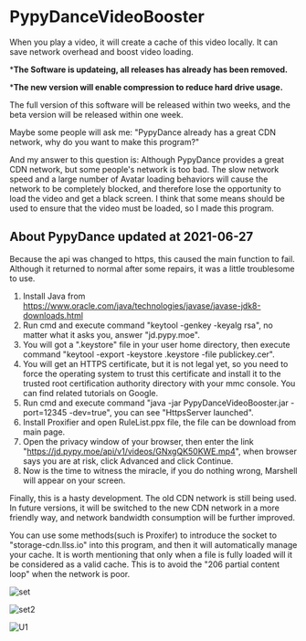 
# PypyDanceVideoBooster
When you play a video, it will create a cache of this video locally. 
It can save network overhead and boost video loading.

***The Software is updateing, all releases has already has been removed.**

***The new version will enable compression to reduce hard drive usage.**

The full version of this software will be released within two weeks, and the beta version will be released within one week. 

Maybe some people will ask me: "PypyDance already has a great CDN network, why do you want to make this program?" 

And my answer to this question is: Although PypyDance provides a great CDN network, but some people's network is too bad. The slow network speed and a large number of Avatar loading behaviors will cause the network to be completely blocked, and therefore lose the opportunity to load the video and get a black screen. I think that some means should be used to ensure that the video must be loaded, so I made this program. 

## About PypyDance updated at 2021-06-27
Because the api was changed to https, this caused the main function to fail. Although it returned to normal after some repairs, it was a little troublesome to use. 

  1. Install Java from https://www.oracle.com/java/technologies/javase/javase-jdk8-downloads.html
  2. Run cmd and execute command "keytool -genkey -keyalg rsa", no matter what it asks you, answer "jd.pypy.moe".
  3. You will got a ".keystore" file in your user home directory, then execute command "keytool -export -keystore .keystore -file publickey.cer".
  4. You will get an HTTPS certificate, but it is not legal yet, so you need to force the operating system to trust this certificate and install it to the trusted root certification authority directory with your mmc console. You can find related tutorials on Google. 
  5. Run cmd and execute command "java -jar PypyDanceVideoBooster.jar -port=12345 -dev=true", you can see "HttpsServer launched".
  6. Install Proxifier and open RuleList.ppx file, the file can be download from main page.
  7. Open the privacy window of your browser, then enter the link "https://jd.pypy.moe/api/v1/videos/GNxgQK50KWE.mp4", when browser says you are at risk, click Advanced and click Continue.
  8. Now is the time to witness the miracle, if you do nothing wrong, Marshell will appear on your screen. 

Finally, this is a hasty development. The old CDN network is still being used. In future versions, it will be switched to the new CDN network in a more friendly way, and network bandwidth consumption will be further improved. 

You can use some methods(such is Proxifer) to introduce the socket to "storage-cdn.llss.io" into this program, and then it will automatically manage your cache. 
It is worth mentioning that only when a file is fully loaded will it be considered as a valid cache. This is to avoid the "206 partial content loop" when the network is poor. 

![set](https://user-images.githubusercontent.com/83615308/123447321-b651c900-d5a7-11eb-8e66-c80b07925a05.png)

![set2](https://user-images.githubusercontent.com/83615308/123447325-b782f600-d5a7-11eb-94e8-b110bbb4bebb.png)

![U1](https://user-images.githubusercontent.com/83615308/123447327-b81b8c80-d5a7-11eb-8040-8718c58421e9.png)
